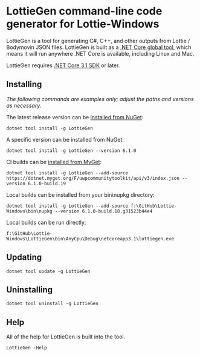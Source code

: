 # LottieGen command-line code generator for Lottie-Windows

LottieGen is a tool for generating C#, C++, and other outputs from Lottie / Bodymovin JSON files. LottieGen is built as a [.NET Core global tool](https://docs.microsoft.com/en-us/dotnet/core/tools/global-tools), which means it will run anywhere .NET Core is available, including Linux and Mac.

LottieGen requires [.NET Core 3.1 SDK](https://dotnet.microsoft.com/download/dotnet-core/3.1) or later.

## Installing
*The following commands are examples only; adjust the paths and versions as necessary.*

The latest release version can be [installed from NuGet](https://www.nuget.org/packages/LottieGen):

    dotnet tool install -g LottieGen

A specific version can be installed from NuGet:

    dotnet tool install -g LottieGen --version 6.1.0

CI builds can be [installed from MyGet](https://dotnet.myget.org/feed/uwpcommunitytoolkit/package/nuget/LottieGen):

    dotnet tool install -g LottieGen --add-source https://dotnet.myget.org/F/uwpcommunitytoolkit/api/v3/index.json --version 6.1.0-build.19

Local builds can be installed from your bin\nupkg directory:

    dotnet tool install -g LottieGen --add-source f:\GitHub\Lottie-Windows\bin\nupkg --version 6.1.0-build.18.g31523b44e4

Local builds can be run directly:

    f:\GitHub\Lottie-Windows\LottieGen\bin\AnyCpu\Debug\netcoreapp3.1\lottiegen.exe

## Updating
    dotnet tool update -g LottieGen

## Uninstalling
    dotnet tool uninstall -g LottieGen

## Help
All of the help for LottieGen is built into the tool.

    LottieGen -Help
